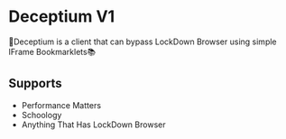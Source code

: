 # Deceptium V1

📓Deceptium is a client that can bypass LockDown Browser using simple IFrame Bookmarklets📚

## Supports

- Performance Matters
- Schoology
- Anything That Has LockDown Browser

